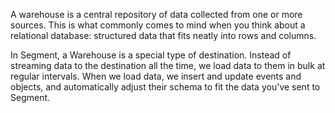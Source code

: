 A warehouse is a central repository of data collected from one or more sources. This is what commonly comes to mind when you think about a relational database: structured data that fits neatly into rows and columns.

In Segment, a Warehouse is a special type of destination. Instead of streaming data to the destination all the time, we load data to them in bulk at regular intervals. When we load data, we insert and update events and objects, and automatically adjust their schema to fit the data you've sent to Segment.
